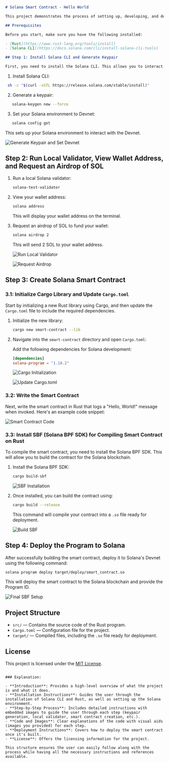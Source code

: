 ```markdown
# Solana Smart Contract - Hello World

This project demonstrates the process of setting up, developing, and deploying a simple "Hello World" smart contract on Solana using Rust. The steps cover everything from installing necessary tools, creating a Solana wallet, to writing and deploying the smart contract.

## Prerequisites

Before you start, make sure you have the following installed:

- [Rust](https://www.rust-lang.org/tools/install)
- [Solana CLI](https://docs.solana.com/cli/install-solana-cli-tools)

## Step 1: Install Solana CLI and Generate Keypair

First, you need to install the Solana CLI. This allows you to interact with the Solana blockchain from the command line. After installation, generate a new keypair and configure your environment to use the Solana Devnet.
```
1. Install Solana CLI:
```bash
 sh -c "$(curl -sSfL https://release.solana.com/stable/install)"
```

2. Generate a keypair:
```bash
   solana-keygen new --force
```

3. Set your Solana environment to Devnet:
```bash
   solana config get 
   ```

   This sets up your Solana environment to interact with the Devnet.

   ![Generate Keypair and Set Devnet](https://github.com/user-attachments/assets/86d4fcad-6d52-48aa-8a17-5ac84f58de3c)

## Step 2: Run Local Validator, View Wallet Address, and Request an Airdrop of SOL

1. Run a local Solana validator:

   ```bash
   solana-test-validator
   ```

2. View your wallet address:

   ```bash
   solana address
   ```

   This will display your wallet address on the terminal.

3. Request an airdrop of SOL to fund your wallet:

   ```bash
   solana airdrop 2
   ```

   This will send 2 SOL to your wallet address.

   ![Run Local Validator](https://github.com/user-attachments/assets/b4543f19-f4c9-4e33-aa5b-fa49611b3293)

   ![Request Airdrop](https://github.com/user-attachments/assets/c4f1806a-8a9b-4c34-b7e7-328dad963bc6)

## Step 3: Create Solana Smart Contract

### 3.1: Initialize Cargo Library and Update `Cargo.toml`

Start by initializing a new Rust library using Cargo, and then update the `Cargo.toml` file to include the required dependencies.

1. Initialize the new library:

   ```bash
   cargo new smart-contract --lib
   ```

2. Navigate into the `smart-contract` directory and open `Cargo.toml`:

   Add the following dependencies for Solana development:

   ```toml
   [dependencies]
   solana-program = "1.18.2"
   ```

   ![Cargo Initialization](https://github.com/user-attachments/assets/e495e4df-d554-4f0d-9c14-56b231e7e407)

   ![Update Cargo.toml](https://github.com/user-attachments/assets/b45378cd-7cee-48a5-a236-58868b1bc65c)

### 3.2: Write the Smart Contract

Next, write the smart contract in Rust that logs a "Hello, World!" message when invoked. Here's an example code snippet:

   ![Smart Contract Code](https://github.com/user-attachments/assets/f5b6894b-99a0-461c-8073-b364cc9cee57)

### 3.3: Install SBF (Solana BPF SDK) for Compiling Smart Contract on Rust

To compile the smart contract, you need to install the Solana BPF SDK. This will allow you to build the contract for the Solana blockchain.

1. Install the Solana BPF SDK:

   ```bash
   cargo build-sbf
   ```
    ![SBF Installation](https://github.com/user-attachments/assets/244917d3-7ade-408b-904b-875c78a24e55)

2. Once installed, you can build the contract using:

   ```bash
   cargo build --release
   ```

   This command will compile your contract into a `.so` file ready for deployment.

   ![Build SBF](https://github.com/user-attachments/assets/c57a15b6-af5b-47d5-ae77-6a6edc2eb436)

## Step 4: Deploy the Program to Solana

After successfully building the smart contract, deploy it to Solana's Devnet using the following command:

```bash
solana program deploy target/deploy/smart_contract.so
```

This will deploy the smart contract to the Solana blockchain and provide the Program ID.

   ![Final SBF Setup](https://github.com/user-attachments/assets/462195cb-7319-4549-9fe6-365f1989aeec)

## Project Structure

- `src/` — Contains the source code of the Rust program.
- `Cargo.toml` — Configuration file for the project.
- `target/` — Compiled files, including the `.so` file ready for deployment.

## License

This project is licensed under the [MIT License](LICENSE).
```

### Explanation:

- **Introduction**: Provides a high-level overview of what the project is and what it does.
- **Installation Instructions**: Guides the user through the installation of Solana CLI and Rust, as well as setting up the Solana environment.
- **Step-by-Step Process**: Includes detailed instructions with embedded images to guide the user through each step (keypair generation, local validator, smart contract creation, etc.).
- **Code and Images**: Clear explanations of the code with visual aids (images you provided) for each step.
- **Deployment Instructions**: Covers how to deploy the smart contract once it's built.
- **License**: Offers the licensing information for the project.

This structure ensures the user can easily follow along with the process while having all the necessary instructions and references available.
